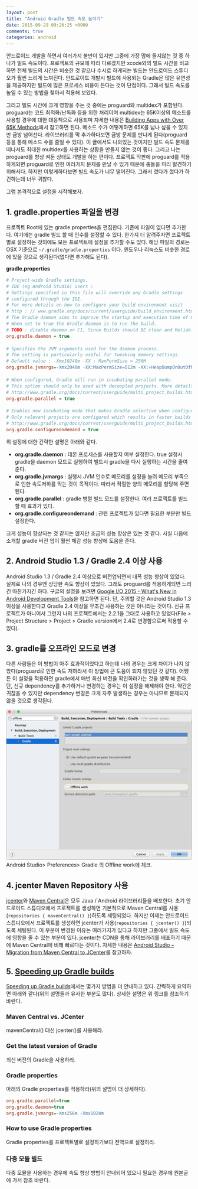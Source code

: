 ```yaml
---
layout: post
title: "Android Gradle 빌드 속도 높이기"
date: 2015-09-29 09:26:25 +0900
comments: true
categories: android
---
```


안드로이드 개발을 하면서 여러가지 불만이 있지만 그중에 가장 맘에 들지않는 것 중 하나가 빌드 속도이다. 프로젝트의 규모에 따라 다르겠지만 xcode와의 빌드 시간을 비교하면 전체 빌드의 시간은 비슷한 것 같으나 수시로 하게되는 빌드는 안드로이드 스튜디오가 훨씬 느리게 느껴진다. 안드로이드 개발시 빌드에 사용되는 Gradle은 많은 유연성을 제공하지만 빌드에 많은 프로세스 비용이 든다는 것이 단점이다. 그래서 빌드 속도를 높일 수 있는 방법을 찾아서 적용해 보았다.

그리고 빌드 시간에 크게 영향을 주는 것 중에는 proguard와 multidex가 포함된다. proguard는 코드 최적화/난독화 등을 위한 처리이며 multidex는 65K이상의 메소드를 사용할 경우에 대한 대응책으로 사용되며 자세한 내용은 [Building Apps with Over 65K Methods](https://developer.android.com/intl/ko/tools/building/multidex.html)에서 참고하면 된다. 메소드 수가 어떻게하면 65K를 넘나 싶을 수 있지만 금방 넘어선다. 라이브러리를 막 추가하다보면 금방 문제를 만나게 된다(proguard 등을 통해 메소드 수를 줄일 수 있다). 이 글에서도 나와있는 것이지만 빌드 속도 문제를 떠나서도 최대한 multidex를 사용하는 상황을 만들지 않는 것이 좋다. 그리고 나는 proguard를 항상 켜둔 상태도 개발을 하는 편이다. 프로젝트 막판에 proguard를 적용하게되면 proguard로 인한 여러가지 문제를 만날 수 있기 때문에 충돌을 미리 발견하기 위해서다. 하지만 이렇게하다보면 빌드 속도가 너무 떨어진다. 그래서 켰다가 껐다가 하긴하는데 너무 귀찮다.

그럼 본격적으로 설정을 시작해보자.

## 1. gradle.properties 파일을 변경

프로젝트 Root에 있는 gradle.properties을 편집한다. 기존에 파일이 없다면 추가한다. 여기에는 gradle 빌드 할 때 인수를 설정할 수 있다.
한가지 더 알려주자면 프로젝트별로 설정하는 것외에도 모든 프로젝트에 설정을 추가할 수도 있다. 해당 파일의 경로는 OSX 기준으로 `~/.gradle/gradle.properties` 이다. 윈도우나 리눅스도 비슷한 경로에 있을 것으로 생각된다(없다면 추가해도 된다).

**gradle.properties**

```ini
# Project-wide Gradle settings.
# IDE (eg Android Studio) users :
# Settings specified in this file will override any Gradle settings
# configured through the IDE.
# For more details on how to configure your build environment visit
# http : // www.gradle.org/docs/current/userguide/build_environment.html
# The Gradle daemon aims to improve the startup and execution time of Gradle.
# When set to true the Gradle daemon is to run the build.
# TODO : disable daemon on CI, Since Builds should BE clean and Reliable on servers
org.gradle.daemon = true

# Specifies the JVM arguments used for the daemon process.
# The setting is particularly useful for tweaking memory settings.
# Default value : -Xmx10248m -XX : MaxPermSize = 256M
org.gradle.jvmargs=-Xmx2048m -XX:MaxPermSize=512m -XX:+HeapDumpOnOutOfMemoryError -Dfile.encoding=UTF-8

# When configured, Gradle will run in incubating parallel mode.
# This option should only be used with decoupled projects. More details, visit
# http://www.gradle.org/docs/current/userguide/multi_project_builds.html#sec : decoupled_projects
org.gradle.parallel = true

# Enables new incubating mode that makes Gradle selective when configuring projects.
# Only relevant projects are configured which results in faster builds for large multi-projects.
# http://www.gradle.org/docs/current/userguide/multi_project_builds.html #sec : configuration_on_demand
org.gradle.configureondemand = true
```

위 설정에 대한 간략한 설명은 아래와 같다.

* **org.gradle.daemon** : 데몬 프로세스를 사용할지 여부 설정한다. true 설정시 gradle을 daemon 모드로 실행하여 빌드시 gradle을 다시 실행하는 시간을 줄여준다.
* **org.gradle.jvmargs** : 실행시 JVM 인수로 메모리를 설정을 늘려 메모리 부족으로 인한 속도저하를 막는 것이 목적이다. 따라서 적절한 양의 메모리를 할당해 주면 된다.
* **org.gradle.parallel** : gradle 병렬 빌드 모드를 설정한다. 여러 프로젝트를 빌드 할 때 효과가 있다.
* **org.gradle.configureondemand** : 관련 프로젝트가 있다면 필요한 부분만 빌드 설정한다.

크게 성능이 향상되는 것 같지는 않지만 조금의 성능 향상은 있는 것 같다. 사실 다음에 소개할 gradle 버전 업이 훨씬 체감 성능 향상에 도움을 준다.

## 2. Android Studio 1.3 / Gradle 2.4 이상 사용

Android Studio 1.3 / Gradle 2.4 이상으로 버전업되면서 대폭 성능 향상이 있었다. 실제로 나의 경우엔 상당한 속도 향상이 있었다. 그래도 proguard를 적용하게되면 느리긴 마찬가지긴 하다.
구글의 설명을 보려면 [Google I/O 2015 - What's New in Android Development Tools](https://www.youtube.com/watch?t=502&v=f7ihSQ44WO0)을 참고하면 된다. 단, 주의할 것은 Android Studio 1.3 이상을 사용한다고 Gradle 2.4 이상을 무조건 사용하는 것은 아니라는 것이다. 신규 프로젝트가 아니어서 그런지 나의 프로젝트에서는 2.2.1을 그대로 사용하고 있었다(File > Project Structure > Project > Gradle version에서 2.4로 변경함으로써 적용할 수 있다).

## 3. gradle를 오프라인 모드로 변경

다른 사람들은 이 방법이 아주 효과적이었다고 하는데 나의 경우는 크게 차이가 나지 않았다(proguard로 인한 속도 저하라서 이 방법에 큰 도움이 되지 않았던 것 같다). 어쨌든 이 설정을 적용하면 gradle에서 매번 최신 버전을 확인하러가는 것을 생략 해 준다. 단, 신규 dependency를 추가하거나 변경하는 경우는 이 설정을 해제해야 한다. 약간은 귀찮을 수 있지만 dependency 변경은 크게 자주 발생하는 경우는 아니므로 문제되지 않을 것으로 생각된다.

![Offline work](/img/2015-09-29-android-gradle-builds-speed-up-1.png)
Android Studio> Preferences> Gradle 의 Offline work에 체크.

## 4. jcenter Maven Repository 사용

[jcenter](https://bintray.com/bintray/jcenter)와 [Maven Central](http://search.maven.org/)은 모두 Java / Android 라이브러리들을 배포한다. 초기 안드로이드 스튜디오에서 프로젝트를 생성하면 기본적으로 Maven Central를 사용(`repositories { mavenCentral() }`)하도록 세팅되었다. 하지만 이제는 안드로이드 스튜디오에서 프로젝트를 생성하면 jcenter가 사용(`repositories { jcenter() }`)되도록 세팅된다. 이 부분이 변경된 이유는 여러가지가 있다고 하지만 그중에서 빌드 속도에 영향을 줄 수 있는 부분이 있다. jcenter는 CDN을 통해 라이브러리를 배포하기 때문에 Maven Central에 비해 빠르다는 것이다. 자세한 내용은 [Android Studio – Migration from Maven Central to JCenter](http://blog.bintray.com/2015/02/09/android-studio-migration-from-maven-central-to-jcenter/)를 참고하자.

## 5. [Speeding up Gradle builds](http://kevinpelgrims.com/blog/2015/06/11/speeding-up-your-gradle-builds/)

[Speeding up Gradle builds](http://kevinpelgrims.com/blog/2015/06/11/speeding-up-your-gradle-builds/)에서는 몇가지 방법을 더 안내하고 있다. 간략하게 요약하면 아래와 같다(위의 설명들과 유사한 부분도 많다). 상세한 설명은 위 링크를 참조하기 바란다.

### Maven Central vs. JCenter

mavenCentral() 대신 jcenter()를 사용해라.

### Get the latest version of Gradle

최신 버전의 Gradle을 사용하라.

### Gradle properties

아래의 Gradle properties를 적용하라(위의 설명이 더 상세하다).

```ini
org.gradle.parallel=true
org.gradle.daemon=true
org.gradle.jvmargs=-Xms256m -Xmx1024m
```

### How to use Gradle properties

Gradle properties를 프로젝트별로 설정하기보다 전역으로 설정하라.

### 다중 모듈 빌드

다중 모뮬을 사용하는 경우에 속도 향상 방법이 안내되어 있으니 필요한 경우에 원본글에 가서 참조 바란다.

